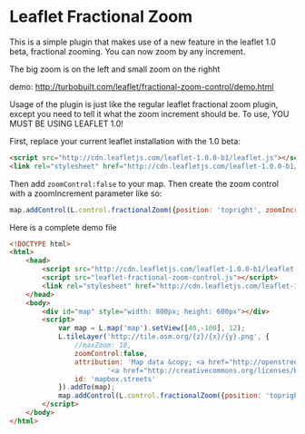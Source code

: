 # Leaflet Fractional Zoom

This is a simple plugin that makes use of a new feature in the leaflet 1.0 beta, fractional zooming.  You can now zoom by any increment.

The big zoom is on the left and small zoom on the righht

demo: http://turbobuilt.com/leaflet/fractional-zoom-control/demo.html

Usage of the plugin is just like the regular leaflet fractional zoom plugin, except you need to tell it what the zoom increment should be.  To use, YOU MUST BE USING LEAFLET 1.0!

First, replace your current leaflet installation with the 1.0 beta:

```html
<script src="http://cdn.leafletjs.com/leaflet-1.0.0-b1/leaflet.js"></script>
<link rel="stylesheet" href="http://cdn.leafletjs.com/leaflet-1.0.0-b1/leaflet.css" />
```

Then add `zoomControl:false` to your map.  Then create the zoom control with a zoomIncrement parameter like so:


```javascript
map.addControl(L.control.fractionalZoom({position: 'topright', zoomIncrement:.2}));
```

Here is a complete demo file

```html
<!DOCTYPE html>
<html>
    <head>
        <script src="http://cdn.leafletjs.com/leaflet-1.0.0-b1/leaflet.js"></script>
        <script src="leaflet-fractional-zoom-control.js"></script>
        <link rel="stylesheet" href="http://cdn.leafletjs.com/leaflet-1.0.0-b1/leaflet.css" />
    </head>
    <body>
        <div id="map" style="width: 800px; height: 600px"></div>
        <script>
            var map = L.map('map').setView([40,-100], 12);
            L.tileLayer('http://tile.osm.org/{z}/{x}/{y}.png', {
                //maxZoom: 18,
                zoomControl:false,
                attribution: 'Map data &copy; <a href="http://openstreetmap.org">OpenStreetMap</a> contributors ' +
                        '<a href="http://creativecommons.org/licenses/by-sa/2.0/">CC-BY-SA</a>, ',
                id: 'mapbox.streets'
            }).addTo(map);
            map.addControl(L.control.fractionalZoom({position: 'topright', zoomIncrement:.2}));
        </script>
    </body>
</html>
```
